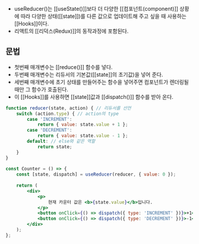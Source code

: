 - useReducer()는 [[useState()]]보다 더 다양한 [[컴포넌트(component)]] 상황에 따라 다양한 상태([[state]])를 다른 값으로 업데이트해 주고 싶을 때 사용하는 [[Hooks]]이다.
- 리액트의 [[리덕스(Redux)]]의 동작과정에 포함된다.

## 문법

- 첫번째 매개변수는 [[reduce()]] 함수를 넣다.
- 두번째 매개변수는 리듀서의 기본값([[state]]의 초기값)을 넣어 준다.
- 세번째 매개변수에 초기 상태를 만들어주는 함수을 넣어주면 컴포넌트가 렌더링될 때만 그 함수가 호출된다.
- 이 [[Hooks]]를 사용하면 [[state]]값과 [[dispatch()]] 함수를 받아 온다.

```jsx
function reducer(state, action) { // 리듀서를 선언
	switch (action.type) { // action의 type
		case 'INCREMENT':
			return { value: state.value + 1 };
		case 'DECREMENT':
			return { value: state.value - 1 };
		default: // else와 같은 역할
			return state;
	}
}
	
const Counter = () => {
	const [state, dispatch] = useReducer(reducer, { value: 0 });
	
	return (
		<div>
			<p>
				현재 카운터 값은 <b>{state.value}</b>입니다.
			</p>
			<button onClick={() => dispatch({ type: 'INCREMENT' })}>+1</button>
			<button onClick={() => dispatch({ type: 'DECREMENT' })}>-1</button>
		</div>
	);
};
```